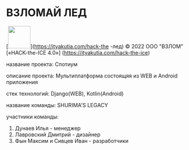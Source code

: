 # ВЗЛОМАЙ ЛЕД
[<img src="https://static.tildacdn.com/tild3161-3361-4131-a662-636334383666/Group_1548.svg" height="60" />](https://ityakutia.com/hack-the -лед)
© 2022 ООО "ВЗЛОМ" [«HACK-the-ICE 4.0»] (https://ityakutia.com/hack-the-ice)


название проекта: Спотиум

описание проекта: Мультиплатформа состоящяя из WEB и Android приложения 

стек технологий: Django(WEB), Kotlin(Android)

название команды: SHURIMA'S LEGACY

участники команды: 
1) Дунаев Илья - менеджер
2) Лавровский Дмитрий - дизайнер
3) Фын Максим и Сивцев Иван - разработчики
